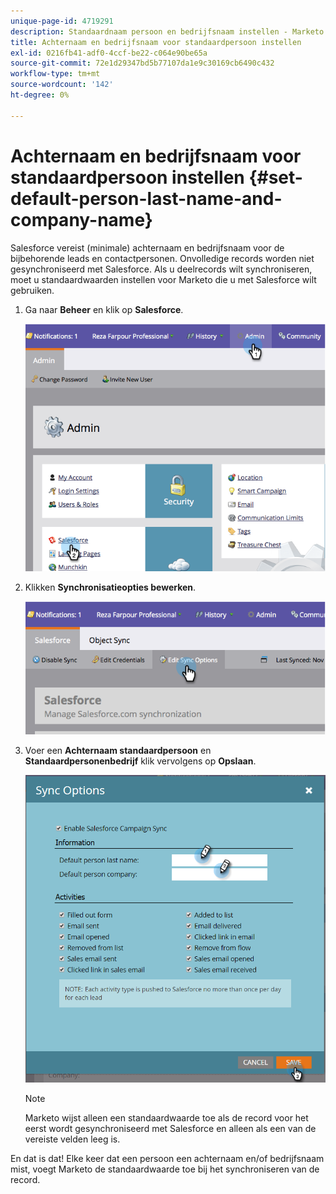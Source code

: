 ```yaml
---
unique-page-id: 4719291
description: Standaardnaam persoon en bedrijfsnaam instellen - Marketo Docs - Productdocumentatie
title: Achternaam en bedrijfsnaam voor standaardpersoon instellen
exl-id: 0216fb41-adf0-4ccf-be22-c064e90be65a
source-git-commit: 72e1d29347bd5b77107da1e9c30169cb6490c432
workflow-type: tm+mt
source-wordcount: '142'
ht-degree: 0%

---
```


# Achternaam en bedrijfsnaam voor standaardpersoon instellen {#set-default-person-last-name-and-company-name}

Salesforce vereist (minimale) achternaam en bedrijfsnaam voor de bijbehorende leads en contactpersonen. Onvolledige records worden niet gesynchroniseerd met Salesforce. Als u deelrecords wilt synchroniseren, moet u standaardwaarden instellen voor Marketo die u met Salesforce wilt gebruiken.

1. Ga naar **Beheer** en klik op **Salesforce**.

   ![](assets/image2014-12-9-13-3a41-3a58.png)

1. Klikken **Synchronisatieopties bewerken**.

   ![](assets/image2014-12-9-13-3a42-3a6.png)

1. Voer een **Achternaam standaardpersoon** en **Standaardpersonenbedrijf** klik vervolgens op **Opslaan**.

   ![](assets/sync-options-hands.png)

   >[!NOTE]
   >
   >Marketo wijst alleen een standaardwaarde toe als de record voor het eerst wordt gesynchroniseerd met Salesforce en alleen als een van de vereiste velden leeg is.

En dat is dat! Elke keer dat een persoon een achternaam en/of bedrijfsnaam mist, voegt Marketo de standaardwaarde toe bij het synchroniseren van de record.
